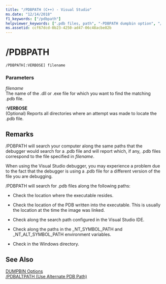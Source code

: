 ```yaml
---
title: "/PDBPATH (C++) - Visual Studio"
ms.date: "12/14/2018"
f1_keywords: ["/pdbpath"]
helpviewer_keywords: [".pdb files, path", "-PDBPATH dumpbin option", "/PDBPATH dumpbin option", "PDBPATH dumpbin option", "PDB files, path"]
ms.assetid: ccf67dcd-0b23-4250-ad47-06c48acbe82b
---
```

# /PDBPATH

```
/PDBPATH[:VERBOSE] filename
```

### Parameters

*filename*<br/>
The name of the .dll or .exe file for which you want to find the matching .pdb file.

**:VERBOSE**<br/>
(Optional) Reports all directories where an attempt was made to locate the .pdb file.

## Remarks

/PDBPATH will search your computer along the same paths that the debugger would search for a .pdb file and will report which, if any, .pdb files correspond to the file specified in *filename*.

When using the Visual Studio debugger, you may experience a problem due to the fact that the debugger is using a .pdb file for a different version of the file you are debugging.

/PDBPATH will search for .pdb files along the following paths:

- Check the location where the executable resides.

- Check the location of the PDB written into the executable. This is usually the location at the time the image was linked.

- Check along the search path configured in the Visual Studio IDE.

- Check along the paths in the _NT_SYMBOL_PATH and _NT_ALT_SYMBOL_PATH environment variables.

- Check in the Windows directory.

## See Also

[DUMPBIN Options](dumpbin-options.md)<br/>
[/PDBALTPATH (Use Alternate PDB Path)](pdbaltpath-use-alternate-pdb-path.md)